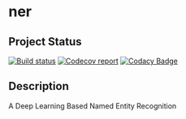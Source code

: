 # ner

## Project Status

[![Build status](https://img.shields.io/travis/KEHANG/ner/master.svg)](https://travis-ci.org/KEHANG/ner)
[![Codecov report](https://img.shields.io/codecov/c/github/KEHANG/ner/master.svg)](https://codecov.io/gh/KEHANG/ner)
[![Codacy Badge](https://api.codacy.com/project/badge/Grade/b394c2aa9d644320a31a76f51c3a5f0a)](https://www.codacy.com/manual/KEHANG/ner?utm_source=github.com&amp;utm_medium=referral&amp;utm_content=KEHANG/ner&amp;utm_campaign=Badge_Grade)

## Description
A Deep Learning Based Named Entity Recognition